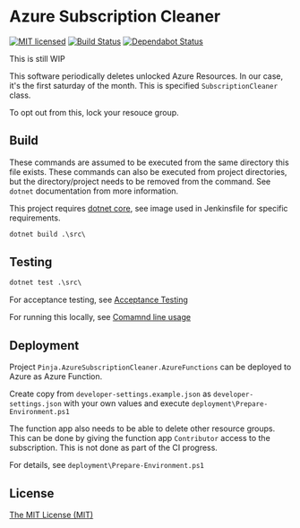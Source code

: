# Azure Subscription Cleaner

[![MIT licensed](https://img.shields.io/badge/license-MIT-blue.svg)](./LICENSE)
[![Build Status](https://jenkins.protacon.cloud/buildStatus/icon?job=www.github.com/azure-subscription-cleaner/master)](https://jenkins.protacon.cloud/blue/organizations/jenkins/www.github.com%2Fazure-subscription-cleaner/activity)
[![Dependabot Status](https://api.dependabot.com/badges/status?host=github&repo=by-pinja/azure-subscription-cleaner&identifier=204444972)](https://dependabot.com)

This is still WIP

This software periodically deletes unlocked Azure Resources. In our case, it's the first saturday of the month.
This is specified `SubscriptionCleaner` class.

To opt out from this, lock your resouce group.

## Build

These commands are assumed to be executed from the same directory this file exists.
These commands can also be executed from project directories, but
the directory/project needs to be removed from the command. See `dotnet`
documentation from more information.

This project requires [dotnet core](https://www.microsoft.com/net/download),
see image used in Jenkinsfile for specific requirements.

```cmd
dotnet build .\src\
```

## Testing

```cmd
dotnet test .\src\
```

For acceptance testing, see [Acceptance Testing](documentation/AcceptanceTesting.md)

For running this locally, see [Comamnd line usage](documentation/CommandLineUsage.md)

## Deployment

Project `Pinja.AzureSubscriptionCleaner.AzureFunctions` can be deployed to Azure as Azure Function.

Create copy from `developer-settings.example.json` as `developer-settings.json`
with your own values and execute `deployment\Prepare-Environment.ps1`

The function app also needs to be able to delete other resource groups. This can be done by giving
the function app `Contributor` access to the subscription. This is not done as part of the CI progress.

For details, see `deployment\Prepare-Environment.ps1`

## License

[The MIT License (MIT)](LICENSE)
